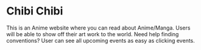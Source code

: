 # Chibi Chibi

This is an Anime website where you can read about Anime/Manga.
Users will be able to show off their art work to the world.
Need help finding conventions? User can see all upcoming events as easy as clicking events.
